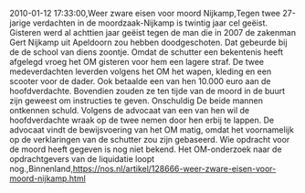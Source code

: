 2010-01-12 17:33:00,Weer zware eisen voor moord Nijkamp,Tegen twee 27-jarige verdachten in de moordzaak-Nijkamp is twintig jaar cel geëist. Gisteren werd al achttien jaar geëist tegen de man die in 2007 de zakenman Gert Nijkamp uit Apeldoorn zou hebben doodgeschoten. Dat gebeurde bij de de school van diens zoontje. Omdat de schutter een bekentenis heeft afgelegd vroeg het OM gisteren voor hem een lagere straf. De twee medeverdachten leverden volgens het OM het wapen, kleding en een scooter voor de dader. Ook betaalde een van hen 10.000 euro aan de hoofdverdachte. Bovendien zouden ze ten tijde van de moord in de buurt zijn geweest om instructies te geven. Onschuldig De beide mannen ontkennen schuld. Volgens de advocaat van een van hen wil de hoofdverdachte wraak op de twee nemen door hen erbij te lappen. De advocaat vindt de bewijsvoering van het OM matig, omdat het voornamelijk op de verklaringen van de schutter zou zijn gebaseerd. Wie opdracht voor de moord heeft gegeven is nog niet bekend. Het OM-onderzoek naar de opdrachtgevers van de liquidatie loopt nog.,Binnenland,https://nos.nl/artikel/128666-weer-zware-eisen-voor-moord-nijkamp.html